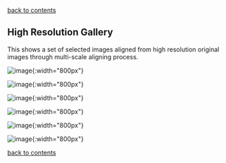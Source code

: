 [back to contents](p1#contents)

<a name="high"></a>
## High Resolution Gallery

This shows a set of selected images aligned from high resolution original images through multi-scale aligning process.

![image](https://raw.githubusercontent.com/kanishkegb/CSCI-6527-projects/master/Project-1/aligned_images/multi_scale/1.png){:width="800px"}

![image](https://raw.githubusercontent.com/kanishkegb/CSCI-6527-projects/master/Project-1/aligned_images/multi_scale/2.png){:width="800px"}

![image](https://raw.githubusercontent.com/kanishkegb/CSCI-6527-projects/master/Project-1/aligned_images/multi_scale/3.png){:width="800px"}

![image](https://raw.githubusercontent.com/kanishkegb/CSCI-6527-projects/master/Project-1/aligned_images/multi_scale/4.png){:width="800px"}

![image](https://raw.githubusercontent.com/kanishkegb/CSCI-6527-projects/master/Project-1/aligned_images/multi_scale/5.png){:width="800px"}

![image](https://raw.githubusercontent.com/kanishkegb/CSCI-6527-projects/master/Project-1/aligned_images/multi_scale/6.png){:width="800px"}


[back to contents](p1#contents)
